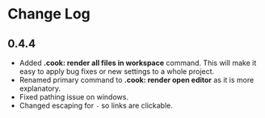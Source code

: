 # Change Log

## 0.4.4

- Added **.cook: render all files in workspace** command. This will make it easy to apply bug fixes or new settings to a whole project.
- Renamed primary command to **.cook: render open editor** as it is more explanatory. 
- Fixed pathing issue on windows. 
- Changed escaping for `-` so links are clickable. 